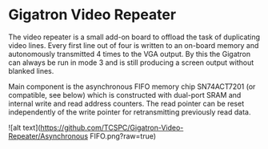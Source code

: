 # Gigatron Video Repeater

The video repeater is a small add-on board to offload the task of duplicating video lines. Every first line out of four is written to an on-board memory and autonomously transmitted 4 times to the VGA output. By this the Gigatron can always be run in mode 3 and is still producing a screen output without blanked lines.

Main component is the asynchronous FIFO memory chip SN74ACT7201 (or compatible, see below) which is constructed with dual-port SRAM and internal write and read address counters. The read pointer can be reset independently of the write pointer for retransmitting previously read data.

![alt text](https://github.com/TCSPC/Gigatron-Video-Repeater/Asynchronous FIFO.png?raw=true)
